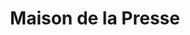 ---
title: "Maison de la Presse"
url: /beaufort-en-anjou/maison-de-la-presse/
shop: marchand de journaux
---